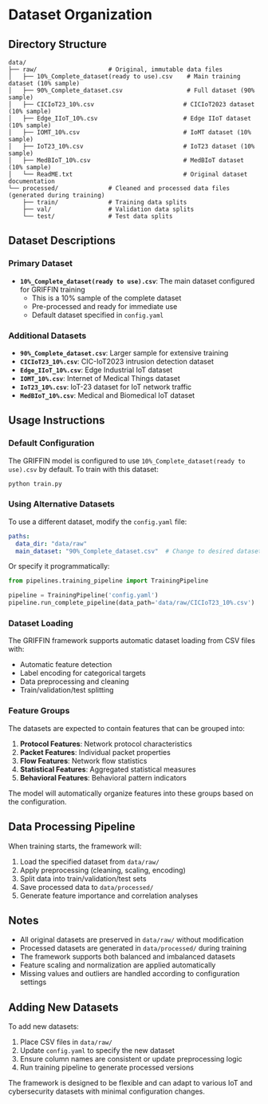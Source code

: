 # Dataset Organization

## Directory Structure

```
data/
├── raw/                    # Original, immutable data files
│   ├── 10%_Complete_dataset(ready to use).csv    # Main training dataset (10% sample)
│   ├── 90%_Complete_dataset.csv                  # Full dataset (90% sample)
│   ├── CICIoT23_10%.csv                         # CICIoT2023 dataset (10% sample)
│   ├── Edge_IIoT_10%.csv                        # Edge IIoT dataset (10% sample)
│   ├── IOMT_10%.csv                             # IoMT dataset (10% sample)
│   ├── IoT23_10%.csv                            # IoT23 dataset (10% sample)
│   ├── MedBIoT_10%.csv                          # MedBIoT dataset (10% sample)
│   └── ReadME.txt                               # Original dataset documentation
└── processed/              # Cleaned and processed data files (generated during training)
    ├── train/              # Training data splits
    ├── val/                # Validation data splits
    └── test/               # Test data splits
```

## Dataset Descriptions

### Primary Dataset
- **`10%_Complete_dataset(ready to use).csv`**: The main dataset configured for GRIFFIN training
  - This is a 10% sample of the complete dataset
  - Pre-processed and ready for immediate use
  - Default dataset specified in `config.yaml`

### Additional Datasets
- **`90%_Complete_dataset.csv`**: Larger sample for extensive training
- **`CICIoT23_10%.csv`**: CIC-IoT2023 intrusion detection dataset
- **`Edge_IIoT_10%.csv`**: Edge Industrial IoT dataset
- **`IOMT_10%.csv`**: Internet of Medical Things dataset
- **`IoT23_10%.csv`**: IoT-23 dataset for IoT network traffic
- **`MedBIoT_10%.csv`**: Medical and Biomedical IoT dataset

## Usage Instructions

### Default Configuration
The GRIFFIN model is configured to use `10%_Complete_dataset(ready to use).csv` by default. To train with this dataset:

```bash
python train.py
```

### Using Alternative Datasets
To use a different dataset, modify the `config.yaml` file:

```yaml
paths:
  data_dir: "data/raw"
  main_dataset: "90%_Complete_dataset.csv"  # Change to desired dataset
```

Or specify it programmatically:
```python
from pipelines.training_pipeline import TrainingPipeline

pipeline = TrainingPipeline('config.yaml')
pipeline.run_complete_pipeline(data_path='data/raw/CICIoT23_10%.csv')
```

### Dataset Loading
The GRIFFIN framework supports automatic dataset loading from CSV files with:
- Automatic feature detection
- Label encoding for categorical targets
- Data preprocessing and cleaning
- Train/validation/test splitting

### Feature Groups
The datasets are expected to contain features that can be grouped into:
1. **Protocol Features**: Network protocol characteristics
2. **Packet Features**: Individual packet properties
3. **Flow Features**: Network flow statistics
4. **Statistical Features**: Aggregated statistical measures
5. **Behavioral Features**: Behavioral pattern indicators

The model will automatically organize features into these groups based on the configuration.

## Data Processing Pipeline

When training starts, the framework will:
1. Load the specified dataset from `data/raw/`
2. Apply preprocessing (cleaning, scaling, encoding)
3. Split data into train/validation/test sets
4. Save processed data to `data/processed/`
5. Generate feature importance and correlation analyses

## Notes

- All original datasets are preserved in `data/raw/` without modification
- Processed datasets are generated in `data/processed/` during training
- The framework supports both balanced and imbalanced datasets
- Feature scaling and normalization are applied automatically
- Missing values and outliers are handled according to configuration settings

## Adding New Datasets

To add new datasets:
1. Place CSV files in `data/raw/`
2. Update `config.yaml` to specify the new dataset
3. Ensure column names are consistent or update preprocessing logic
4. Run training pipeline to generate processed versions

The framework is designed to be flexible and can adapt to various IoT and cybersecurity datasets with minimal configuration changes.